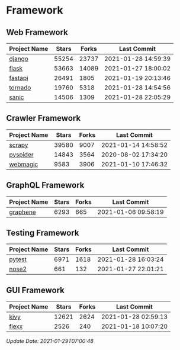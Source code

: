 # Framework

## Web Framework
| Project Name | Stars | Forks | Last Commit |
| ------------ | ----- | ----- | ----------- |
| [django](https://github.com/django/django) | 55254 | 23737 | 2021-01-28 14:59:39 |
| [flask](https://github.com/pallets/flask) | 53663 | 14089 | 2021-01-27 18:00:02 |
| [fastapi](https://github.com/tiangolo/fastapi) | 26491 | 1805 | 2021-01-19 20:13:46 |
| [tornado](https://github.com/tornadoweb/tornado) | 19760 | 5318 | 2021-01-28 14:54:56 |
| [sanic](https://github.com/sanic-org/sanic) | 14506 | 1309 | 2021-01-28 22:05:29 |

## Crawler Framework
| Project Name | Stars | Forks | Last Commit |
| ------------ | ----- | ----- | ----------- |
| [scrapy](https://github.com/scrapy/scrapy) | 39580 | 9007 | 2021-01-14 14:58:52 |
| [pyspider](https://github.com/binux/pyspider) | 14843 | 3564 | 2020-08-02 17:34:20 |
| [webmagic](https://github.com/code4craft/webmagic) | 9583 | 3906 | 2021-01-10 17:46:32 |

## GraphQL Framework
| Project Name | Stars | Forks | Last Commit |
| ------------ | ----- | ----- | ----------- |
| [graphene](https://github.com/graphql-python/graphene) | 6293 | 665 | 2021-01-06 09:58:19 |

## Testing Framework
| Project Name | Stars | Forks | Last Commit |
| ------------ | ----- | ----- | ----------- |
| [pytest](https://github.com/pytest-dev/pytest) | 6971 | 1618 | 2021-01-28 16:03:24 |
| [nose2](https://github.com/nose-devs/nose2) | 661 | 132 | 2021-01-27 22:01:21 |

## GUI Framework
| Project Name | Stars | Forks | Last Commit |
| ------------ | ----- | ----- | ----------- |
| [kivy](https://github.com/kivy/kivy) | 12621 | 2624 | 2021-01-28 02:59:13 |
| [flexx](https://github.com/flexxui/flexx) | 2526 | 240 | 2021-01-18 10:07:20 |

*Update Date: 2021-01-29T07:00:48*